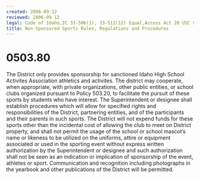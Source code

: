 ```yaml
---
created: 2006-09-12
reviewed: 2006-09-12
legal: Code of Idaho,IC 33-506(1), 33-512(12) Equal,Access Act 20 USC §§ 4071 to 4074,
title: Non-Sponsored Sports Rules, Regulations and Procedures
---
```


# 0503.80 

The District only provides sponsorship for sanctioned Idaho High School Activites Association athletics and activites. The district may cooperate, when appropriate, with private organizations, other public entities, or school clubs organized pursuant to Policy 503.20, to facilitate the pursuit of these sports by students who have interest. The Superintendent or designee shall establish procedures which will allow for specified rights and responsibilities of the District, partnering entities, and of the participants and their parents in such sports. The District will not expend funds for these sports other than the incidental cost of allowing the club to meet on District property, and shall not permit the usage of the school or school mascot’s name or likeness to be utilized on the uniforms, attire or equipment associated or used in the sporting event without express written authorization by the Superintendent or designee and such authorization shall not be seen as an indication or implication of sponsorship of the event, athletes or sport. Communication and recognition including photographs in the yearbook and other publications of the District will be permitted.

